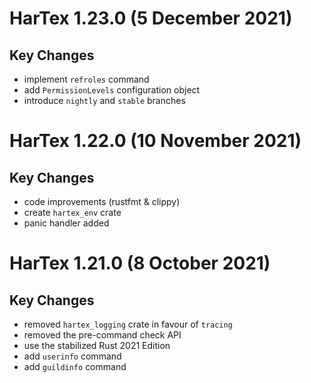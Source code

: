HarTex 1.23.0 (5 December 2021)
================================

Key Changes
-----------
- implement `refroles` command
- add `PermissionLevels` configuration object
- introduce `nightly` and `stable` branches

HarTex 1.22.0 (10 November 2021)
================================

Key Changes
-----------
- code improvements (rustfmt & clippy)
- create `hartex_env` crate
- panic handler added

HarTex 1.21.0 (8 October 2021)
================================

Key Changes
-----------

- removed `hartex_logging` crate in favour of `tracing`
- removed the pre-command check API
- use the stabilized Rust 2021 Edition
- add `userinfo` command
- add `guildinfo` command
